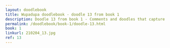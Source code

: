 ```yaml
---
layout: doodlebook
title: Wupadupa doodlebook - doodle 13 from book 1
description: Doodle 13 from book 1 - Comments and doodles that capture the essence of this event  
permalink: /doodlebook/book-1/doodle-13.html
book: 1
linkurl: 210204_13.jpg
ref: 13
---	  
```

																																																																							